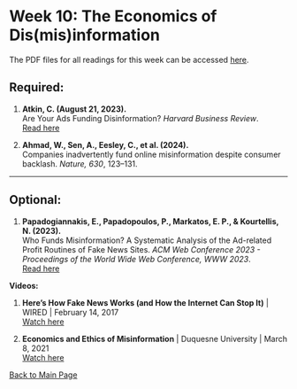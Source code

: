 # Week 10: The Economics of Dis(mis)information

The PDF files for all readings for this week can be accessed [here](https://canvas.stanford.edu/courses/198736/files/folder/Week%2010).


## Required:

1. **Atkin, C. (August 21, 2023).**  
   Are Your Ads Funding Disinformation? *Harvard Business Review*.  
   [Read here](https://hbr.org/2023/08/are-your-ads-funding-disinformation)

2. **Ahmad, W., Sen, A., Eesley, C., et al. (2024).**  
   Companies inadvertently fund online misinformation despite consumer backlash. *Nature, 630*, 123–131.

---

## Optional:

1. **Papadogiannakis, E., Papadopoulos, P., Markatos, E. P., & Kourtellis, N. (2023).**  
   Who Funds Misinformation? A Systematic Analysis of the Ad-related Profit Routines of Fake News Sites. *ACM Web Conference 2023 - Proceedings of the World Wide Web Conference, WWW 2023*.  
   [Read here](https://doi.org/10.1145/3543507.3583443)

**Videos:**

1. **Here’s How Fake News Works (and How the Internet Can Stop It)** | WIRED | February 14, 2017  
   [Watch here](https://www.youtube.com/watch?v=frjITitjisY&t=28s)

2. **Economics and Ethics of Misinformation** | Duquesne University | March 8, 2021  
   [Watch here](https://www.youtube.com/watch?v=g9e8K96WjJA)


[Back to Main Page](README.md) 
